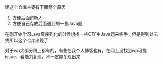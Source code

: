 建这个仓库主要有下面两个原因

1. 方便后面的新人
2. 方便自己存放后面遇到的一些Java题

在刚开始学习Java反序列化的时候想找一些CTF中Java题来练手，但是得到处去找所以这个仓库出现了

对于wp大部分网上都有的，有些在我个人博客也有，在网上没找到wp可提issue，看能力复现，不一定能复现出来